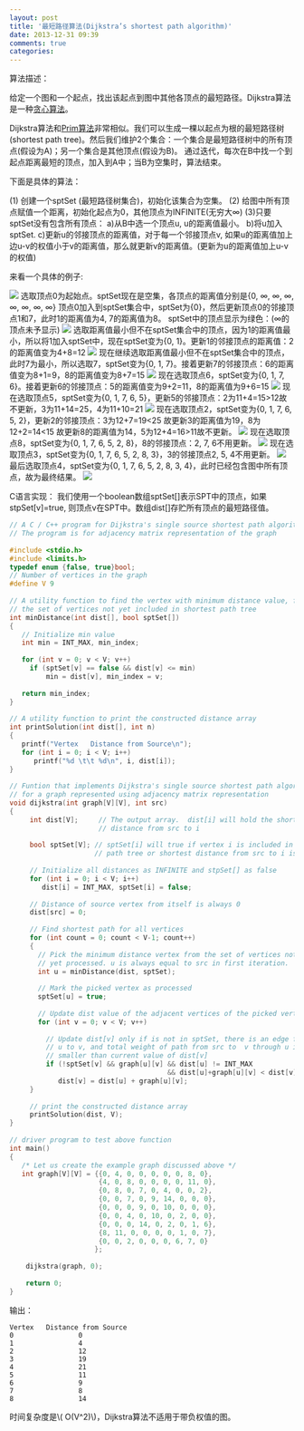 ```yaml
---
layout: post
title: '最短路径算法(Dijkstra’s shortest path algorithm)'
date: 2013-12-31 09:39
comments: true
categories: 
---
```

算法描述：

给定一个图和一个起点，找出该起点到图中其他各顶点的最短路径。Dijkstra算法是一种[贪心算法](http://en.wikipedia.org/wiki/Greedy_algorithm)。

Dijkstra算法和[Prim算法](http://en.wikipedia.org/wiki/Prim%27s_algorithm)非常相似。我们可以生成一棵以起点为根的最短路径树(shortest path tree)。然后我们维护2个集合：一个集合是最短路径树中的所有顶点(假设为A)；另一个集合是其他顶点(假设为B)。
通过迭代，每次在B中找一个到起点距离最短的顶点，加入到A中；当B为空集时，算法结束。

下面是具体的算法：

(1) 创建一个sptSet (最短路径树集合)，初始化该集合为空集。
(2) 给图中所有顶点赋值一个距离，初始化起点为0，其他顶点为INFINITE(无穷大&#8734;)
(3)只要sptSet没有包含所有顶点：
a)从B中选一个顶点u, u的距离值最小。
b)将u加入sptSet.
c)更新u的邻接顶点的距离值，对于每一个邻接顶点v, 如果u的距离值加上边u-v的权值小于v的距离值，那么就更新v的距离值。(更新为u的距离值加上u-v的权值)

来看一个具体的例子:

![](http://d2o58evtke57tz.cloudfront.net/wp-content/uploads/Fig-11.jpg)
选取顶点0为起始点。sptSet现在是空集，各顶点的距离值分别是{0, &#8734;, &#8734;, &#8734;, &#8734;, &#8734;, &#8734;, &#8734;}
顶点0加入到sptSet集合中，sptSet为{0}，然后更新顶点0的邻接顶点1和7，此时1的距离值为4, 7的距离值为8。
sptSet中的顶点显示为绿色：(&#8734;的顶点未予显示)
![](http://d2o58evtke57tz.cloudfront.net/wp-content/uploads/MST1.jpg)
选取距离值最小但不在sptSet集合中的顶点，因为1的距离值最小，所以将1加入sptSet中，现在sptSet变为{0, 1}。更新1的邻接顶点的距离值：2的距离值变为4+8=12
![](http://d2o58evtke57tz.cloudfront.net/wp-content/uploads/DIJ2.jpg)
 现在继续选取距离值最小但不在sptSet集合中的顶点，此时7为最小，所以选取7，sptSet变为{0, 1, 7}。接着更新7的邻接顶点：6的距离值变为8+1=9，8的距离值变为8+7=15
![](http://d2o58evtke57tz.cloudfront.net/wp-content/uploads/DIJ3.jpg)
现在选取顶点6，sptSet变为{0, 1, 7, 6}。接着更新6的邻接顶点：5的距离值变为9+2=11，8的距离值为9+6=15
![](http://d2o58evtke57tz.cloudfront.net/wp-content/uploads/DIJ4.jpg)
现在选取顶点5，sptSet变为{0, 1, 7, 6, 5}，更新5的邻接顶点：2为11+4=15>12故不更新，3为11+14=25，4为11+10=21
![](http://ww3.sinaimg.cn/large/90b90757gw1ec50hbzue9j20hl08k74j.jpg)
现在选取顶点2，sptSet变为{0, 1, 7, 6, 5, 2}，更新2的邻接顶点：3为12+7=19\<25 故更新3的距离值为19，8为12+2=14\<15 故更新8的距离值为14，5为12+4=16>11故不更新。
![](http://ww1.sinaimg.cn/large/90b90757gw1ec50rnhr0vj20hl08kglv.jpg)
现在选取顶点8，sptSet变为{0, 1, 7, 6, 5, 2, 8}，8的邻接顶点：2, 7, 6不用更新。
![](http://ww1.sinaimg.cn/large/90b90757gw1ec50wqfo85j20hl08kmxf.jpg)
现在选取顶点3，sptSet变为{0, 1, 7, 6, 5, 2, 8, 3}，3的邻接顶点2, 5, 4不用更新。
![](http://ww3.sinaimg.cn/large/90b90757gw1ec511amgwbj20hl08kq37.jpg)
最后选取顶点4，sptSet变为{0, 1, 7, 6, 5, 2, 8, 3, 4}，此时已经包含图中所有顶点，故为最终结果。
![](http://ww1.sinaimg.cn/large/90b90757gw1ec511vb6c5j20hl08kq37.jpg)

C语言实现：
我们使用一个boolean数组sptSet[]表示SPT中的顶点，如果stpSet[v]=true, 则顶点v在SPT中。数组dist[]存贮所有顶点的最短路径值。

```c
// A C / C++ program for Dijkstra's single source shortest path algorithm.
// The program is for adjacency matrix representation of the graph
 
#include <stdio.h>
#include <limits.h>
typedef enum {false, true}bool;
// Number of vertices in the graph
#define V 9
 
// A utility function to find the vertex with minimum distance value, from
// the set of vertices not yet included in shortest path tree
int minDistance(int dist[], bool sptSet[])
{
   // Initialize min value
   int min = INT_MAX, min_index;
 
   for (int v = 0; v < V; v++)
     if (sptSet[v] == false && dist[v] <= min)
         min = dist[v], min_index = v;
 
   return min_index;
}
 
// A utility function to print the constructed distance array
int printSolution(int dist[], int n)
{
   printf("Vertex   Distance from Source\n");
   for (int i = 0; i < V; i++)
      printf("%d \t\t %d\n", i, dist[i]);
}
 
// Funtion that implements Dijkstra's single source shortest path algorithm
// for a graph represented using adjacency matrix representation
void dijkstra(int graph[V][V], int src)
{
     int dist[V];     // The output array.  dist[i] will hold the shortest
                      // distance from src to i
 
     bool sptSet[V]; // sptSet[i] will true if vertex i is included in shortest
                     // path tree or shortest distance from src to i is finalized
 
     // Initialize all distances as INFINITE and stpSet[] as false
     for (int i = 0; i < V; i++)
        dist[i] = INT_MAX, sptSet[i] = false;
 
     // Distance of source vertex from itself is always 0
     dist[src] = 0;
 
     // Find shortest path for all vertices
     for (int count = 0; count < V-1; count++)
     {
       // Pick the minimum distance vertex from the set of vertices not
       // yet processed. u is always equal to src in first iteration.
       int u = minDistance(dist, sptSet);
 
       // Mark the picked vertex as processed
       sptSet[u] = true;
 
       // Update dist value of the adjacent vertices of the picked vertex.
       for (int v = 0; v < V; v++)
 
         // Update dist[v] only if is not in sptSet, there is an edge from 
         // u to v, and total weight of path from src to  v through u is 
         // smaller than current value of dist[v]
         if (!sptSet[v] && graph[u][v] && dist[u] != INT_MAX 
                                       && dist[u]+graph[u][v] < dist[v])
            dist[v] = dist[u] + graph[u][v];
     }
 
     // print the constructed distance array
     printSolution(dist, V);
}
 
// driver program to test above function
int main()
{
   /* Let us create the example graph discussed above */
   int graph[V][V] = {{0, 4, 0, 0, 0, 0, 0, 8, 0},
                      {4, 0, 8, 0, 0, 0, 0, 11, 0},
                      {0, 8, 0, 7, 0, 4, 0, 0, 2},
                      {0, 0, 7, 0, 9, 14, 0, 0, 0},
                      {0, 0, 0, 9, 0, 10, 0, 0, 0},
                      {0, 0, 4, 0, 10, 0, 2, 0, 0},
                      {0, 0, 0, 14, 0, 2, 0, 1, 6},
                      {8, 11, 0, 0, 0, 0, 1, 0, 7},
                      {0, 0, 2, 0, 0, 0, 6, 7, 0}
                     };
 
    dijkstra(graph, 0);
 
    return 0;
}
```

输出：

```
Vertex   Distance from Source
0                0
1                4
2                12
3                19
4                21
5                11
6                9
7                8
8                14
```


时间复杂度是\\( O(V^2)\\)，Dijkstra算法不适用于带负权值的图。
